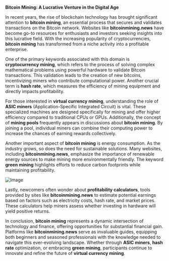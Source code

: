 **Bitcoin Mining: A Lucrative Venture in the Digital Age**

In recent years, the rise of blockchain technology has brought significant attention to **bitcoin mining**, an essential process that secures and validates transactions on the Bitcoin network. Websites like **bitcoinmining.news** have become go-to resources for enthusiasts and investors seeking insights into this lucrative field. With the increasing popularity of cryptocurrencies, **bitcoin mining** has transformed from a niche activity into a profitable enterprise.

One of the primary keywords associated with this domain is **cryptocurrency mining**, which refers to the process of solving complex mathematical problems using powerful hardware to validate Bitcoin transactions. This validation leads to the creation of new bitcoins, incentivizing miners who contribute computational power. Another crucial term is **hash rate**, which measures the efficiency of mining equipment and directly impacts profitability.

For those interested in **virtual currency mining**, understanding the role of **ASIC miners** (Application-Specific Integrated Circuit) is vital. These specialized machines are designed specifically for mining and offer higher efficiency compared to traditional CPUs or GPUs. Additionally, the concept of **mining pools** frequently appears in discussions about **bitcoin mining**. By joining a pool, individual miners can combine their computing power to increase the chances of earning rewards collectively.

Another important aspect of **bitcoin mining** is energy consumption. As the industry grows, so does the need for sustainable solutions. Many websites, including **bitcoinmining.news**, emphasize the importance of renewable energy sources to make mining more environmentally friendly. The keyword **green mining** highlights efforts to reduce carbon footprints while maintaining profitability.

![Image](https://github.com/user-attachments/assets/b8266eee-691e-4ee1-99ef-bfa10d234fd4)

Lastly, newcomers often wonder about **profitability calculators**, tools provided by sites like **bitcoinmining.news** to estimate potential earnings based on factors such as electricity costs, hash rate, and market prices. These calculators help miners assess whether investing in hardware will yield positive returns.

In conclusion, **bitcoin mining** represents a dynamic intersection of technology and finance, offering opportunities for substantial financial gain. Platforms like **bitcoinmining.news** serve as invaluable guides, equipping both beginners and seasoned professionals with the knowledge needed to navigate this ever-evolving landscape. Whether through **ASIC miners**, **hash rate** optimization, or embracing **green mining**, participants continue to innovate and refine the future of **virtual currency mining**.